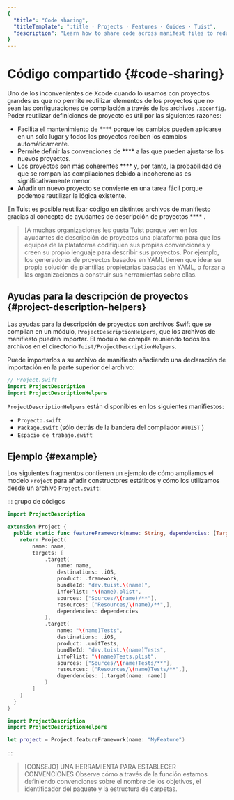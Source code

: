 ```yaml
---
{
  "title": "Code sharing",
  "titleTemplate": ":title · Projects · Features · Guides · Tuist",
  "description": "Learn how to share code across manifest files to reduce duplications and ensure consistency"
}
---
```

# Código compartido {#code-sharing}

Uno de los inconvenientes de Xcode cuando lo usamos con proyectos grandes es que
no permite reutilizar elementos de los proyectos que no sean las configuraciones
de compilación a través de los archivos `.xcconfig`. Poder reutilizar
definiciones de proyecto es útil por las siguientes razones:

- Facilita el mantenimiento de **** porque los cambios pueden aplicarse en un
  solo lugar y todos los proyectos reciben los cambios automáticamente.
- Permite definir las convenciones de **** a las que pueden ajustarse los nuevos
  proyectos.
- Los proyectos son más coherentes **** y, por tanto, la probabilidad de que se
  rompan las compilaciones debido a incoherencias es significativamente menor.
- Añadir un nuevo proyecto se convierte en una tarea fácil porque podemos
  reutilizar la lógica existente.

En Tuist es posible reutilizar código en distintos archivos de manifiesto
gracias al concepto de ayudantes de descripción de proyectos **** .

> [A muchas organizaciones les gusta Tuist porque ven en los ayudantes de
> descripción de proyectos una plataforma para que los equipos de la plataforma
> codifiquen sus propias convenciones y creen su propio lenguaje para describir
> sus proyectos. Por ejemplo, los generadores de proyectos basados en YAML
> tienen que idear su propia solución de plantillas propietarias basadas en
> YAML, o forzar a las organizaciones a construir sus herramientas sobre ellas.

## Ayudas para la descripción de proyectos {#project-description-helpers}

Las ayudas para la descripción de proyectos son archivos Swift que se compilan
en un módulo, `ProjectDescriptionHelpers`, que los archivos de manifiesto pueden
importar. El módulo se compila reuniendo todos los archivos en el directorio
`Tuist/ProjectDescriptionHelpers`.

Puede importarlos a su archivo de manifiesto añadiendo una declaración de
importación en la parte superior del archivo:

```swift
// Project.swift
import ProjectDescription
import ProjectDescriptionHelpers
```

`ProjectDescriptionHelpers` están disponibles en los siguientes manifiestos:
- `Proyecto.swift`
- `Package.swift` (sólo detrás de la bandera del compilador `#TUIST` )
- `Espacio de trabajo.swift`

## Ejemplo {#example}

Los siguientes fragmentos contienen un ejemplo de cómo ampliamos el modelo
`Project` para añadir constructores estáticos y cómo los utilizamos desde un
archivo `Project.swift`:

::: grupo de códigos
```swift [Tuist/Project+Templates.swift]
import ProjectDescription

extension Project {
  public static func featureFramework(name: String, dependencies: [TargetDependency] = []) -> Project {
    return Project(
        name: name,
        targets: [
            .target(
                name: name,
                destinations: .iOS,
                product: .framework,
                bundleId: "dev.tuist.\(name)",
                infoPlist: "\(name).plist",
                sources: ["Sources/\(name)/**"],
                resources: ["Resources/\(name)/**",],
                dependencies: dependencies
            ),
            .target(
                name: "\(name)Tests",
                destinations: .iOS,
                product: .unitTests,
                bundleId: "dev.tuist.\(name)Tests",
                infoPlist: "\(name)Tests.plist",
                sources: ["Sources/\(name)Tests/**"],
                resources: ["Resources/\(name)Tests/**",],
                dependencies: [.target(name: name)]
            )
        ]
    )
  }
}
```

```swift {2} [Project.swift]
import ProjectDescription
import ProjectDescriptionHelpers

let project = Project.featureFramework(name: "MyFeature")
```
:::

> [CONSEJO] UNA HERRAMIENTA PARA ESTABLECER CONVENCIONES Observe cómo a través
> de la función estamos definiendo convenciones sobre el nombre de los
> objetivos, el identificador del paquete y la estructura de carpetas.
